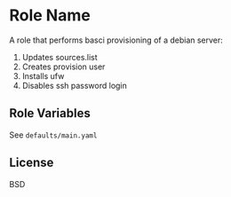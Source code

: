 Role Name
=========
A role that performs basci provisioning of a debian server:

1. Updates sources.list
2. Creates provision user
3. Installs ufw
3. Disables ssh password login

Role Variables
--------------

See ``defaults/main.yaml``

License
-------

BSD
